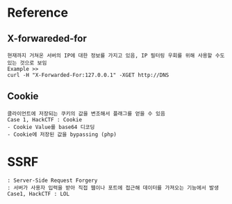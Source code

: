
# Reference

## X-forwareded-for

```warp-runnable-command
현재까지 거쳐온 서버의 IP에 대한 정보를 가지고 있음, IP 필터링 우회를 위해 사용할 수도 있는 것으로 보임
Example >>
curl -H "X-Forwarded-For:127.0.0.1" -XGET http://DNS
```

## Cookie

```warp-runnable-command
클라이언트에 저장되는 쿠키의 값을 변조해서 플래그를 얻을 수 있음
Case 1, HackCTF : Cookie
- Cookie Value를 base64 디코딩
- Cookie에 저장된 값을 bypassing (php)
```

# SSRF

```warp-runnable-command
: Server-Side Request Forgery 
: 서버가 사용자 입력을 받아 직접 웹이나 포트에 접근해 데이터를 가져오는 기능에서 발생
Case1, HackCTF : LOL
```